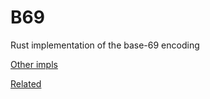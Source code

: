 # B69

Rust implementation of the base-69 encoding

[Other impls](https://github.com/stars/Rudxain/lists/b69)

[Related](https://reddit.com/r/counting/comments/l0rdgc/base_69)
